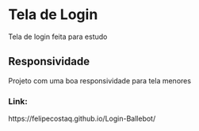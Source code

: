 <h1>Tela de Login</h1>
<p>Tela de login feita para estudo</p>
<h2>Responsividade</h2>
<p>Projeto com uma boa responsividade para tela menores</p>
<h3>Link:</h3>
<p>https://felipecostaq.github.io/Login-Ballebot/</p>
